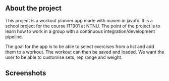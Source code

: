 ## About the project

This project is a workout planner app made with maven in javafx. It is a school project for the course IT1901 at NTNU. The point of the project is to learn how to work in a group with a continuous integration/development pipeline.

The goal for the app is to be able to select exercises from a list and add them to a workout. The workout can then be saved and loaded. We want the user to be able to customise sets, rep range and weight.

## Screenshots
